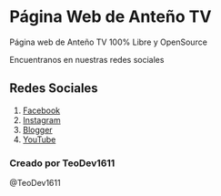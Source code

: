 # Página Web de Anteño TV

Página web de Anteño TV 100% Libre y OpenSource

Encuentranos en nuestras redes sociales

## Redes Sociales

1. [Facebook](https://www.facebook.com/AntenoTVmiradiferente)
2. [Instagram](https://www.instagram.com/antenotvcanaldigital)
3. [Blogger](https://canaldigitalmiradiferenteantenotv.blogspot.com)
4. [YouTube](https://www.youtube.com/channel/UCzigW_U4kwYEjrL-Kh_2Bcg)

### Creado por TeoDev1611
@TeoDev1611